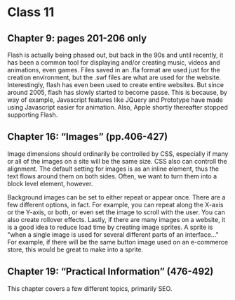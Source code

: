 # Class 11

## Chapter 9: pages 201-206 only
Flash is actually being phased out, but back in the 90s and until recently, it has been a common tool for displaying and/or creating music, videos and animations, even games. Files saved in an .fla format are used just for the creation environment, but the .swf files are what are used for the website. Interestingly, flash has even been used to create entire websites. But since around 2005, flash has slowly started to become passe. This is because, by way of example, Javascript features like JQuery and Prototype have made using Javascript easier for animation. Also, Apple shortly thereafter stopped supporting Flash. 

## Chapter 16: “Images” (pp.406-427)
Image dimensions should ordinarily be controlled by CSS, especially if many or all of the images on a site will be the same size. CSS also can controll the alignment. The default setting for images is as an inline element, thus the text flows around them on both sides. Often, we want to turn them into a block level element, however. 

Background images can be set to either repeat or appear once. There are a few different options, in fact. For example, you can repeat along the X-axis or the Y-axis, or both, or even set the image to scroll with the user. You can also create rollover effects. Lastly, if there are many images on a website, it is a good idea to reduce load time by creating image sprites. A sprite is "when a single image is used for several different parts of an interface..." For example, if there will be the same button image used on an e-commerce store, this would be great to make into a sprite. 

## Chapter 19: “Practical Information” (476-492)
This chapter covers a few different topics, primarily SEO. 